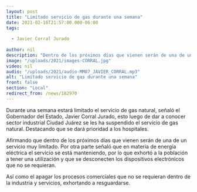 ```yaml
---
layout: post
title: "Limitado servicio de gas durante una semana"
date: 2021-02-16T21:57:00.000-06:00
tags:
  
  - Javier Corral Jurado
  
author: nil
description: "Dentro de los próximos días que vienen serán de una de un servicio muy limitado."
image: "/uploads/2021/images-CORRAL.jpg"
video: nil
audio: "/uploads/2021/audio-MM07_JAVIER_CORRAL.mp3"
alt: "Limitado servicio de gas durante una semana"
front: false
section: "Local"
redirect_from: /news/182970
---
```


Durante una semana estará limitado el servicio de gas natural, señaló el Gobernador del Estado, Javier Corral Jurado, esto luego de dar a conocer sector industrial Ciudad Juárez se les ha suspendido el servicio de gas natural. Destacando que se dará prioridad a los hospitales.

Afirmando que dentro de los próximos días que vienen serán de una de un servicio muy limitado. Por otra parte señaló que en materia de energía eléctrica el servicio se está manteniendo, por lo que exhortó a la población a tener una utilización y que se desconecten los dispositivos electrónicos que no se requieran.

Así como el apagar los procesos comerciales que no se requieran dentro de la industria y servicios, exhortando a resguardarse.
